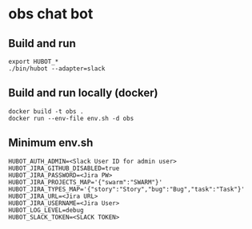 # obs chat bot

## Build and run

```
export HUBOT_*
./bin/hubot --adapter=slack
```

## Build and run locally (docker)

```
docker build -t obs .
docker run --env-file env.sh -d obs
```

## Minimum env.sh

```
HUBOT_AUTH_ADMIN=<Slack User ID for admin user>
HUBOT_JIRA_GITHUB_DISABLED=true
HUBOT_JIRA_PASSWORD=<Jira PW>
HUBOT_JIRA_PROJECTS_MAP='{"swarm":"SWARM"}'
HUBOT_JIRA_TYPES_MAP='{"story":"Story","bug":"Bug","task":"Task"}'
HUBOT_JIRA_URL=<Jira URL>
HUBOT_JIRA_USERNAME=<Jira User>
HUBOT_LOG_LEVEL=debug
HUBOT_SLACK_TOKEN=<SLACK TOKEN>
```

